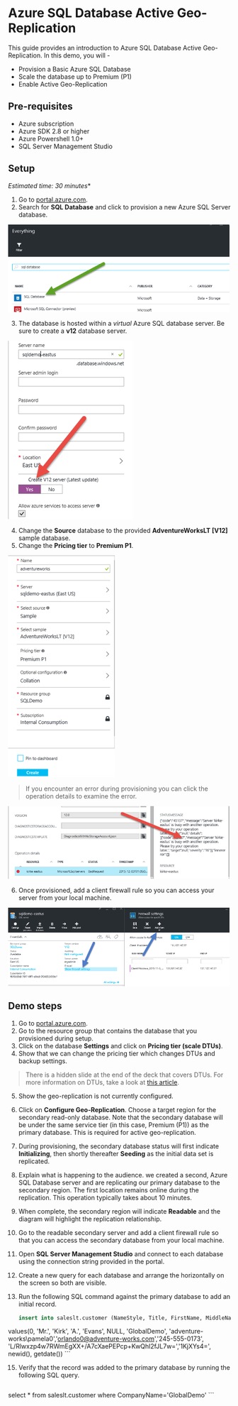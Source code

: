 # Azure SQL Database Active Geo-Replication

This guide provides an introduction to Azure SQL Database Active Geo-Replication. In this demo, you will -

* Provision a Basic Azure SQL Database
* Scale the database up to Premium (P1)
* Enable Active Geo-Replication

## Pre-requisites

* Azure subscription
* Azure SDK 2.8 or higher
* Azure Powershell 1.0+
* SQL Server Management Studio

## Setup

*Estimated time: 30 minutes**

1. Go to [portal.azure.com](https://portal.azure.com).
2. Search for **SQL Database** and click to provision a new Azure SQL Server database.

  <img src="./media/prepstep1.png" style="max-height: 500px; max-width: 500px" />

3. The database is hosted within a *virtual* Azure SQL database server. Be sure to create a **v12** database server.

  <img src="./media/prepstep2.png" style="max-height: 500px; max-width: 500px" />

4. Change the **Source** database to the provided **AdventureWorksLT [V12]** sample database. 
5. Change the **Pricing tier** to **Premium P1**.

  <img src="./media/prepstep4.png" style="max-height: 500px; max-width: 500px" />

  > If you encounter an error during provisioning you can click the operation details to examine the error.
  
  <img src="./media/prepstep5.png" style="max-height: 500px; max-width: 500px" />
  
6. Once provisioned, add a client firewall rule so you can access your server from your local machine.

  <img src="./media/prepstep6.png" style="max-height: 500px; max-width: 500px" />

## Demo steps

1. Go to [portal.azure.com](https://portal.azure.com).
2. Go to the resource group that contains the database that you provisioned during setup.
3. Click on the database **Settings** and click on **Pricing tier (scale DTUs)**.
4. Show that we can change the pricing tier which changes DTUs and backup settings.

  > There is a hidden slide at the end of the deck that covers DTUs. 
  > For more information on DTUs, take a look at [this article](https://azure.microsoft.com/en-us/documentation/articles/sql-database-service-tiers/#understanding-dtus).
  
5. Show the geo-replication is not currently configured.
6. Click on **Configure Geo-Replication**. Choose a target region for the secondary read-only database. Note that the secondary database will be under the same service tier (in this case, Premium (P1)) as the primary database. This is required for active geo-replication.
7. During provisioning, the secondary database status will first indicate **Initializing**, then shortly thereafter **Seeding** as the initial data set is replicated.
8. Explain what is happening to the audience. we created a second, Azure SQL Database server and are replicating our primary database to the secondary region. The first location remains online during the replication. This operation typically takes about 10 minutes.
10. When complete, the secondary region will indicate **Readable** and the diagram will highlight the replication relationship.
11. Go to the readable secondary server and add a client firewall rule so that you can access the secondary database from your local machine.
12. Open **SQL Server Management Studio** and connect to each database using the connection string provided in the portal.
13. Create a new query for each database and arrange the horizontally on the screen so both are visible.
14. Run the following SQL command against the primary database to add an initial record.

    ```sql
    insert into saleslt.customer (NameStyle, Title, FirstName, MiddleName,LastName, Suffix, CompanyName, SalesPerson, EmailAddress, Phone, PasswordHash, PasswordSalt, rowguid, ModifiedDate)
values(0, 'Mr.',  'Kirk',  'A.', 'Evans', NULL, 'GlobalDemo', 'adventure-works\pamela0','orlando0@adventure-works.com','245-555-0173', 'L/Rlwxzp4w7RWmEgXX+/A7cXaePEPcp+KwQhl2fJL7w=','1KjXYs4=', newid(), getdate())
    ```

15. Verify that the record was added to the primary database by running the following SQL query.

    ```sql
  select * from saleslt.customer where CompanyName='GlobalDemo' 
    ```
